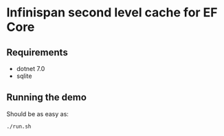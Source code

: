 # Infinispan second level cache for EF Core

## Requirements
- dotnet 7.0
- sqlite

## Running the demo
Should be as easy as:
```bash
./run.sh
```